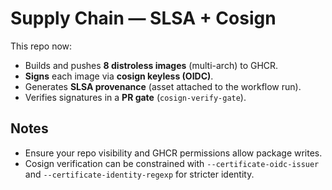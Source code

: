 # Supply Chain — SLSA + Cosign

This repo now:
- Builds and pushes **8 distroless images** (multi-arch) to GHCR.
- **Signs** each image via **cosign keyless (OIDC)**.
- Generates **SLSA provenance** (asset attached to the workflow run).
- Verifies signatures in a **PR gate** (`cosign-verify-gate`).

## Notes
- Ensure your repo visibility and GHCR permissions allow package writes.
- Cosign verification can be constrained with `--certificate-oidc-issuer` and `--certificate-identity-regexp` for stricter identity.
